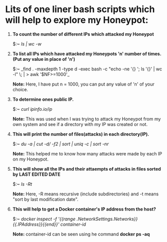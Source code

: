 # Lits of one liner bash scripts which will help to explore my Honeypot:

1) **To count the number of different IPs which attacked my Honeypot** 
	
	$:~ _ls | wc -w_


2) **To list all IPs which have attacked my Honeypots 'n' number of times. (Put any value in place of 'n')**

	
	$:~ _find . -maxdepth 1 -type d -exec bash -c "echo -ne '{} '; ls '{}' | wc -l" \; | >  awk '$NF>=1000'_
	
	
	**Note:** Here, I have put n = 1000, you can put any value of 'n' of your choice.

3) **To determine ones public IP.**
	
	$:~ _curl ipinfo.io/ip_
	
	**Note:** This was used when I was trying to attack my Honeypot from my own system and see if a directory with my IP was
	      created or not.

4) **This will print the number of files(attacks) in each directory(IP).**

	$:~ _du -a | cut -d/ -f2 | sort | uniq -c | sort -nr_
	
	**Note:** This helped me to know how many attacks were made by each IP on my Honeypot.

5) **This will show all the IPs and their attaempts of attacks in files sorted by LAST EDITED DATE**

	$:~ _ls -Rt_
	
	**Note:** Here, -R means recursive (include subdirectories) and -t means "sort by last modification date".
	
6) **This will help to get a Docker container's IP address from the host?**

	$:~ _docker inspect -f '{{range .NetworkSettings.Networks}}{{.IPAddress}}{{end}}' container-id_
	
	**Note:** container-id can be seen using he command **docker ps -aq**
